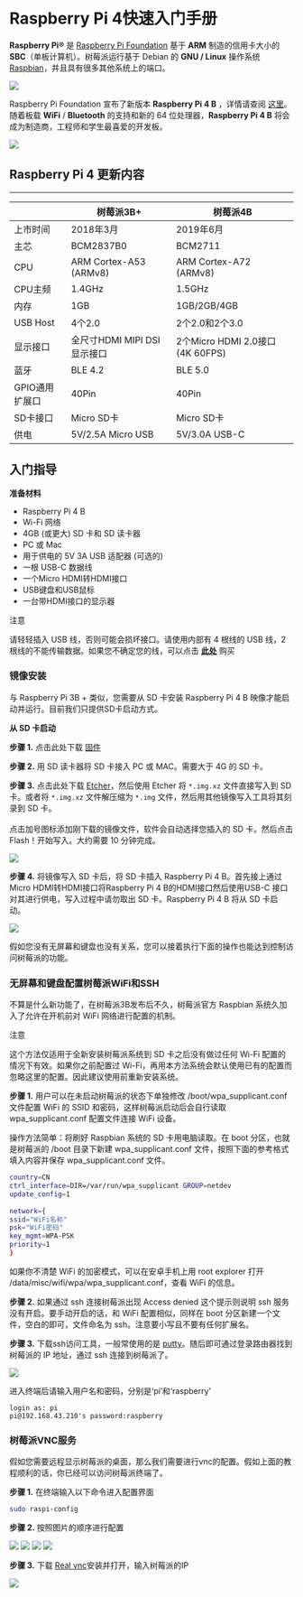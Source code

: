 # Raspberry Pi 4快速入门手册

**Raspberry Pi®** 是 [Raspberry Pi Foundation](http://www.raspberrypi.org) 基于 **ARM** 制造的信用卡大小的 **SBC**（单板计算机）。树莓派运行基于 Debian 的 **GNU / Linux** 操作系统 [Raspbian](https://www.raspberrypi.org/downloads/raspbian/)，并且具有很多其他系统上的端口。

![](https://raw.githubusercontent.com/SeeedDocument/Raspberry-Pi-4/master/img/hardware-overview-1400.jpg)

Raspberry Pi Foundation 宣布了新版本 **Raspberry Pi 4 B** ，详情请查阅 [这里](https://www.raspberrypi.org/products/raspberry-pi-4-model-b/)。随着板载 **WiFi** / **Bluetooth** 的支持和新的 64 位处理器，**Raspberry Pi 4 B** 将会成为制造商，工程师和学生最喜爱的开发板。

[![](https://github.com/SeeedDocument/wiki_chinese/raw/master/docs/images/click_to_buy.PNG)](https://item.taobao.com/item.htm?spm=a1z10.5-c-s.w4002-17798475675.22.41fa7b2dO4iwgp&id=597106720116)

##  Raspberry Pi 4 更新内容

---
|                | 树莓派3B+                   | 树莓派4B                        |
|----------------|-----------------------------|---------------------------------|
| 上市时间       | 2018年3月                   | 2019年6月                       |
| 主芯           | BCM2837B0                   | BCM2711                         |
| CPU            | ARM Cortex-A53 (ARMv8)      | ARM Cortex-A72 (ARMv8)          |
| CPU主频        | 1.4GHz                      | 1.5GHz                          |
| 内存           | 1GB                         | 1GB/2GB/4GB                     |
| USB Host       | 4个2.0                      | 2个2.0和2个3.0                  |
| 显示接口       | 全尺寸HDMI MIPI DSI显示接口 | 2个Micro HDMI 2.0接口(4K 60FPS) |
| 蓝牙           | BLE 4.2                     | BLE 5.0                         |
| GPIO通用扩展口 | 40Pin                       | 40Pin                           |
| SD卡接口       | Micro SD卡                  | Micro SD卡                      |
| 供电           | 5V/2.5A Micro USB           | 5V/3.0A USB-C                   |

##  入门指导

**准备材料**

- Raspberry Pi 4 B
- Wi-Fi 网络
- 4GB (或更大) SD 卡和 SD 读卡器
- PC 或 Mac
- 用于供电的 5V 3A USB 适配器 (可选的)
- 一根 USB-C 数据线
- 一个Micro HDMI转HDMI接口
- USB键盘和USB鼠标
- 一台带HDMI接口的显示器

<div class="admonition warning">
<p class="admonition-title">注意</p>
请轻轻插入 USB 线，否则可能会损坏接口。请使用内部有 4 根线的 USB 线，2 根线的不能传输数据。如果您不确定您的线，可以点击 <a href="https://www.seeedstudio.com/Micro-USB-Cable-48cm-p-1475.html"><B>此处</B></a> 购买
</div>

### 镜像安装

与 Raspberry Pi 3B + 类似，您需要从 SD 卡安装 Raspberry Pi 4 B 映像才能启动并运行。目前我们只提供SD卡启动方式。

**从 SD 卡启动**

**步骤 1.** 点击此处下载 [固件](https://downloads.raspberrypi.org/raspbian_full_latest)


**步骤 2.** 用 SD 读卡器将 SD 卡接入 PC 或 MAC。需要大于 4G 的 SD 卡。


**步骤 3.** <font face="">点击此处下载 <a href="https://etcher.io/">Etcher</a>，然后使用 Etcher 将 ```*.img.xz``` 文件直接写入到 SD 卡。或者将 ```*.img.xz``` 文件解压缩为 ```*.img``` 文件，然后用其他镜像写入工具将其刻录到 SD 卡。
<br>
<br>点击加号图标添加刚下载的镜像文件，软件会自动选择您插入的 SD 卡。然后点击 Flash！开始写入。大约需要 10 分钟完成。</font>

![](https://github.com/SeeedDocument/Respeaker_V2/raw/master/img/v2-flash-sd.png)


**步骤 4.** 将镜像写入 SD 卡后，将 SD 卡插入 Raspberry Pi 4 B。首先接上通过Micro HDMI转HDMI接口将Raspberry Pi 4 B的HDMI接口然后使用USB-C 接口对其进行供电，写入过程中请勿取出 SD 卡。Raspberry Pi 4 B 将从 SD 卡启动。

![](https://projects-static.raspberrypi.org/projects/raspberry-pi-setting-up/e22d152dd4f5bee4e6c932d716bc74c6a2098b69/en/images/pi-desktop.png)

假如您没有无屏幕和键盘也没有关系，您可以接着执行下面的操作也能达到控制访问树莓派的功能。

### 无屏幕和键盘配置树莓派WiFi和SSH

不算是什么新功能了，在树莓派3B发布后不久，树莓派官方 Raspbian 系统久加入了允许在开机前对 WiFi 网络进行配置的机制。

<div class="admonition warning">
<p class="admonition-title">注意</p>
这个方法仅适用于全新安装树莓派系统到 SD 卡之后没有做过任何 Wi-Fi 配置的情况下有效。如果你之前配置过 Wi-Fi，再用本方法系统会默认使用已有的配置而忽略这里的配置。因此建议使用前重新安装系统。
</div>

**步骤 1.** 用户可以在未启动树莓派的状态下单独修改 /boot/wpa_supplicant.conf 文件配置 WiFi 的 SSID 和密码，这样树莓派启动后会自行读取 wpa_supplicant.conf 配置文件连接 WiFi 设备。

操作方法简单：将刷好 Raspbian 系统的 SD 卡用电脑读取。在 boot 分区，也就是树莓派的 /boot 目录下新建 wpa_supplicant.conf 文件，按照下面的参考格式填入内容并保存 wpa_supplicant.conf 文件。

```bash
country=CN
ctrl_interface=DIR=/var/run/wpa_supplicant GROUP=netdev
update_config=1
 
network={
ssid="WiFi名称"
psk="WiFi密码"
key_mgmt=WPA-PSK
priority=1
}
```

如果你不清楚 WiFi 的加密模式，可以在安卓手机上用 root explorer 打开 /data/misc/wifi/wpa/wpa_supplicant.conf，查看 WiFi 的信息。

**步骤 2.** 如果通过 ssh 连接树莓派出现 Access denied 这个提示则说明 ssh 服务没有开启。要手动开启的话，和 WiFi 配置相似，同样在 boot 分区新建一个文件，空白的即可，文件命名为 ssh。注意要小写且不要有任何扩展名。

**步骤 3.** 下载ssh访问工具，一般常使用的是 [putty](https://www.chiark.greenend.org.uk/~sgtatham/putty/latest.html)。随后即可通过登录路由器找到树莓派的 IP 地址，通过 ssh 连接到树莓派了。

![](https://github.com/SeeedDocument/ReSpeaker_6-Mics_Circular_Array_kit_for_Raspberry_Pi/raw/master/img/putty.png)

进入终端后请输入用户名和密码，分别是‘pi’和‘raspberry’

```
login as: pi
pi@192.168.43.210's password:raspberry
```

### 树莓派VNC服务

假如您需要远程显示树莓派的桌面，那么我们需要进行vnc的配置。假如上面的教程顺利的话，你已经可以访问树莓派终端了。

**步骤 1.** 在终端输入以下命令进入配置界面

```bash
sudo raspi-config
```
**步骤 2.** 按照图片的顺序进行配置

![](https://github.com/SeeedDocument/Raspberry-4-get-start/raw/master/img/vnc_1.png)
![](https://github.com/SeeedDocument/Raspberry-4-get-start/raw/master/img/vnc_2.png)
![](https://github.com/SeeedDocument/Raspberry-4-get-start/raw/master/img/vnc_4.png)
![](https://github.com/SeeedDocument/Raspberry-4-get-start/raw/master/img/vnc_3.png)

**步骤 3.** 下载 [Real vnc](https://www.baidu.com/link?url=iW6RVDaZdafJwUX4boQhLuh7MNRw4HkAi4QgoqmnfDXU4bT46q_bCJmDjLUpERyvWlFnof0B4D4VDeaZYD51Ea&wd=&eqid=a185411b00045afd000000065d4beff3)安装并打开，输入树莓派的IP

![](https://github.com/SeeedDocument/Raspberry-4-get-start/raw/master/img/vnc_display.png)